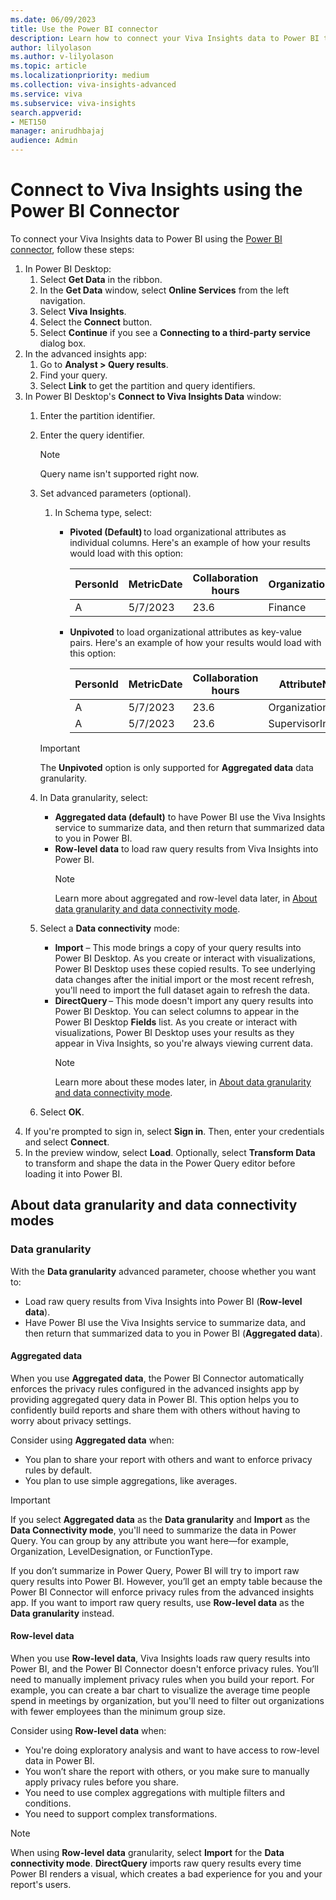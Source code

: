 ```yaml
---
ms.date: 06/09/2023
title: Use the Power BI connector
description: Learn how to connect your Viva Insights data to Power BI through the Power BI connector
author: lilyolason
ms.author: v-lilyolason
ms.topic: article
ms.localizationpriority: medium 
ms.collection: viva-insights-advanced 
ms.service: viva 
ms.subservice: viva-insights 
search.appverid: 
- MET150 
manager: anirudhbajaj
audience: Admin
---
```


# Connect to Viva Insights using the Power BI Connector

To connect your Viva Insights data to Power BI using the [Power BI connector](/connectors/powerbi/), follow these steps:

1. In Power BI Desktop:
    1. Select **Get Data** in the ribbon.
    1. In the **Get Data** window, select **Online Services** from the left navigation.
    1. Select **Viva Insights**. 
    1. Select the **Connect** button.
    1. Select **Continue** if you see a **Connecting to a third-party service** dialog box.
1. In the advanced insights app:
    1. Go to **Analyst > Query results**.
    1. Find your query.
    1. Select **Link** to get the partition and query identifiers.
1. In Power BI Desktop's **Connect to Viva Insights Data** window:
    1. Enter the partition identifier.
    1. Enter the query identifier.
        >[!Note]
        >Query name isn't supported right now.
    1. Set advanced parameters (optional).
        1. In Schema type, select:
            * **Pivoted (Default)** to load organizational attributes as individual columns. Here's an example of how your results would load with this option:
            
                |PersonId|MetricDate|Collaboration hours|Organization|SupervisorIndicator|
                |---------|---------|--------|------|--------|
                |A|5/7/2023|23.6|Finance|Manager|

            * **Unpivoted** to load organizational attributes as key-value pairs. Here's an example of how your results would load with this option:
            
                |PersonId|MetricDate|Collaboration hours|AttributeName|AttributeValue|
                |---------|---------|--------|------|--------|
                |A|5/7/2023|23.6|Organization|Finance|
                |A|5/7/2023|23.6|SupervisorIndicator|Manager|

        >[!Important]
        >The **Unpivoted** option is only supported for **Aggregated data** data granularity.
        
    1. In Data granularity, select:
        * **Aggregated data (default)** to have Power BI use the Viva Insights service to summarize data, and then return that summarized data to you in Power BI. 
        * **Row-level data** to load raw query results from Viva Insights into Power BI.  
            >[!Note] 
            >Learn more about aggregated and row-level data later, in [About data granularity and data connectivity mode](#about-data-granularity-and-data-connectivity-modes). 
    2. Select a **Data connectivity** mode: 
        * **Import** – This mode brings a copy of your query results into Power BI Desktop. As you create or interact with visualizations, Power BI Desktop uses these copied results. To see underlying data changes after the initial import or the most recent refresh, you'll need to import the full dataset again to refresh the data. 
        * **DirectQuery** – This mode doesn't import any query results into Power BI Desktop. You can select columns to appear in the Power BI Desktop **Fields** list. As you create or interact with visualizations, Power BI Desktop uses your results as they appear in Viva Insights, so you're always viewing current data. 
            >[!Note] 
            >Learn more about these modes later, in [About data granularity and data connectivity mode](#about-data-granularity-and-data-connectivity-modes). 
    1. Select **OK**. 
1.	If you're prompted to sign in, select **Sign in**. Then, enter your credentials and select **Connect**. 
1. In the preview window, select **Load**. Optionally, select **Transform Data** to transform and shape the data in the Power Query editor before loading it into Power BI. 

## About data granularity and data connectivity modes 

### Data granularity 

With the **Data granularity** advanced parameter, choose whether you want to: 

* Load raw query results from Viva Insights into Power BI (**Row-level data**).
* Have Power BI use the Viva Insights service to summarize data, and then return that summarized data to you in Power BI (**Aggregated data**).

#### Aggregated data 

When you use **Aggregated data**, the Power BI Connector automatically enforces the privacy rules configured in the advanced insights app by providing aggregated query data in Power BI. This option helps you to confidently build reports and share them with others without having to worry about privacy settings. 

Consider using **Aggregated data** when: 

* You plan to share your report with others and want to enforce privacy rules by default. 
* You plan to use simple aggregations, like averages. 

>[!Important]
>If you select **Aggregated data** as the **Data granularity** and **Import** as the **Data Connectivity mode**, you'll need to summarize the data in Power Query. You can group by any attribute you want here—for example, Organization, LevelDesignation, or FunctionType.  
>
>If you don’t summarize in Power Query, Power BI will try to import raw query results into Power BI. However, you’ll get an empty table because the Power BI Connector will enforce privacy rules from the advanced insights app. If you want to import raw query results, use **Row-level data** as the **Data granularity** instead. 

#### Row-level data 

When you use **Row-level data**, Viva Insights loads raw query results into Power BI, and the Power BI Connector doesn't enforce privacy rules. You’ll need to manually implement privacy rules when you build your report. For example, you can create a bar chart to visualize the average time people spend in meetings by organization, but you'll need to filter out organizations with fewer employees than the minimum group size. 

Consider using **Row-level data** when: 

* You're doing exploratory analysis and want to have access to row-level data in Power BI. 
* You won’t share the report with others, or you make sure to manually apply privacy rules before you share. 
* You need to use complex aggregations with multiple filters and conditions. 
* You need to support complex transformations. 
  
>[!Note] 
>When using **Row-level data** granularity, select **Import** for the **Data connectivity mode**. **DirectQuery** imports raw query results every time Power BI renders a visual, which creates a bad experience for you and your report's users. 
 


